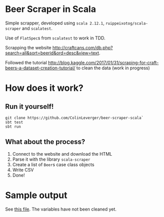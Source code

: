 # Beer Scraper in Scala

Simple scrapper, developed using `scala 2.12.1`, `ruippeixotog/scala-scraper` and `scalatest`.

Use of `FlatSpec`s from `scalatest` to work in TDD.

Scrapping the website http://craftcans.com/db.php?search=all&sort=beerid&ord=desc&view=text.
 
Followed the tutorial http://blog.kaggle.com/2017/01/31/scraping-for-craft-beers-a-dataset-creation-tutorial/ to clean the data (work in progress)

# How does it work?

## Run it yourself!

```
git clone https://github.com/ColinLeverger/beer-scraper-scala`
sbt test
sbt run
```

## What about the process?

1. Connect to the website and download the HTML
2. Parse it with the library `scala-scraper`
3. Create a list of `Beer`s case class objects
4. Write CSV
5. Done!

# Sample output

See [this file](beers-sample.csv). The variables have not been cleaned yet.
